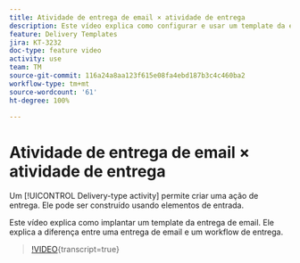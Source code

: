 ```yaml
---
title: Atividade de entrega de email × atividade de entrega
description: Este vídeo explica como configurar e usar um template da entrega.
feature: Delivery Templates
jira: KT-3232
doc-type: feature video
activity: use
team: TM
source-git-commit: 116a24a8aa123f615e08fa4ebd187b3c4c460ba2
workflow-type: tm+mt
source-wordcount: '61'
ht-degree: 100%

---
```



# Atividade de entrega de email × atividade de entrega

Um [!UICONTROL Delivery-type activity] permite criar uma ação de entrega. Ele pode ser construído usando elementos de entrada.

Este vídeo explica como implantar um template da entrega de email. Ele explica a diferença entre uma entrega de email e um workflow de entrega.

>[!VIDEO](https://video.tv.adobe.com/v/24065?quality=12&learn=on){transcript=true}
